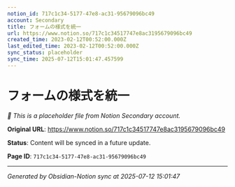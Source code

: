 ```yaml
---
notion_id: 717c1c34-5177-47e8-ac31-95679096bc49
account: Secondary
title: フォームの様式を統一
url: https://www.notion.so/717c1c34517747e8ac3195679096bc49
created_time: 2023-02-12T00:52:00.000Z
last_edited_time: 2023-02-12T00:52:00.000Z
sync_status: placeholder
sync_time: 2025-07-12T15:01:47.457599
---
```


# フォームの様式を統一

*🔄 This is a placeholder file from Notion Secondary account.*

**Original URL**: https://www.notion.so/717c1c34517747e8ac3195679096bc49

**Status**: Content will be synced in a future update.

**Page ID**: `717c1c34-5177-47e8-ac31-95679096bc49`

---

*Generated by Obsidian-Notion sync at 2025-07-12 15:01:47*
